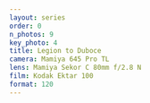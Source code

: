 ```yaml
---
layout: series
order: 0
n_photos: 9
key_photo: 4
title: Legion to Duboce
camera: Mamiya 645 Pro TL
lens: Mamiya Sekor C 80mm f/2.8 N
film: Kodak Ektar 100
format: 120
---
```

